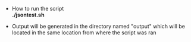 - How to run the script  
**./jsontest.sh**

- Output will be generated in the directory named "output" which will be located in the same location from where the script was ran
